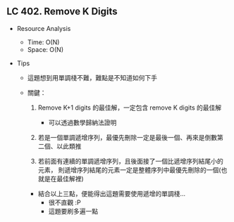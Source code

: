 ## LC 402. Remove K Digits
- Resource Analysis
    - Time: O(N)
    - Space: O(N)

- Tips
    - 這題想到用單調棧不難，難點是不知道如何下手
    - 關鍵：
        1. Remove K+1 digits 的最佳解，一定包含 remove K digits 的最佳解
           - 可以透過數學歸納法證明

        2. 若是一個單調遞增序列，最優先刪除一定是最後一個、再來是倒數第二個、以此類推
        
        3. 若前面有連續的單調遞增序列，且後面接了一個比遞增序列結尾小的元素，
           則遞增序列結尾的元素一定是整體序列中最優先刪除的一個(也就是在最佳解裡)       

        - 結合以上三點，便能得出這題需要使用遞增的單調棧...
            - 很不直觀 :P
            - 這題要刷多遍一點